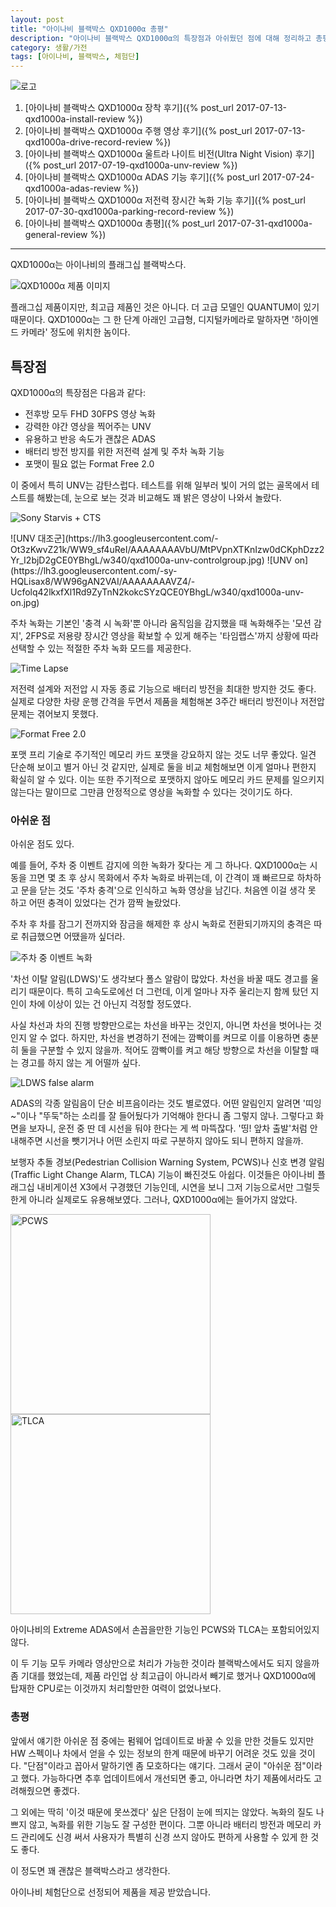 ```yaml
---
layout: post
title: "아이나비 블랙박스 QXD1000α 총평"
description: "아이나비 블랙박스 QXD1000α의 특장점과 아쉬웠던 점에 대해 정리하고 총평을 해본다."
category: 생활/가전
tags: [아이나비, 블랙박스, 체험단]
---
```


![로고](https://lh3.googleusercontent.com/-ZOHfv5nwg-M/WWdZVUbc4QI/AAAAAAAAVTY/zn8ULiJl2KETvSp09ow3hvLqfIaWtzhWQCE0YBhgL/s640/QXD1000%25CE%25B1+LOGO.png)

1. [아이나비 블랙박스 QXD1000α 장착 후기]({% post_url 2017-07-13-qxd1000a-install-review %})
2. [아이나비 블랙박스 QXD1000α 주행 영상 후기]({% post_url 2017-07-13-qxd1000a-drive-record-review %})
3. [아이나비 블랙박스 QXD1000α 울트라 나이트 비전(Ultra Night Vision) 후기]({% post_url 2017-07-19-qxd1000a-unv-review %})
4. [아이나비 블랙박스 QXD1000α ADAS 기능 후기]({% post_url 2017-07-24-qxd1000a-adas-review %})
5. [아이나비 블랙박스 QXD1000α 저전력 장시간 녹화 기능 후기]({% post_url 2017-07-30-qxd1000a-parking-record-review %})
6. [아이나비 블랙박스 QXD1000α 총평]({% post_url 2017-07-31-qxd1000a-general-review %})

- - - - -

QXD1000α는 아이나비의 플래그십 블랙박스다.

![QXD1000α 제품 이미지](https://lh3.googleusercontent.com/-8OOXpIbKWVY/WX-DqIsNGBI/AAAAAAAAV_g/fnRfsT7X5ngowFjxn-PS5r2js-FPlWmYwCE0YBhgL/s640/qxd1000a.jpg)

플래그십 제품이지만, 최고급 제품인 것은 아니다.
더 고급 모델인 QUANTUM이 있기 때문이다.
QXD1000α는 그 한 단계 아래인 고급형,
디지털카메라로 말하자면 '하이엔드 카메라' 정도에 위치한 놈이다.



## 특장점

QXD1000α의 특장점은 다음과 같다:

- 전후방 모두 FHD 30FPS 영상 녹화
- 강력한 야간 영상을 찍어주는 UNV
- 유용하고 반응 속도가 괜찮은 ADAS
- 배터리 방전 방지를 위한 저전력 설계 및 주차 녹화 기능
- 포맷이 필요 없는 Format Free 2.0

이 중에서 특히 UNV는 감탄스럽다.
테스트를 위해 일부러 빛이 거의 없는 골목에서 테스트를 해봤는데,
눈으로 보는 것과 비교해도 꽤 밝은 영상이 나와서 놀랐다.

![Sony Starvis + CTS](https://lh3.googleusercontent.com/-eE4RuPm2W8E/WX93PuNRqhI/AAAAAAAAV9c/DRiXCgrw4z4RjT63BarN97eT5p2hUh0igCE0YBhgL/s480/qxd1000a-overview-starvis%252Bcts.jpg)

<p class="center" markdown="1">
![UNV 대조군](https://lh3.googleusercontent.com/-Ot3zKwvZ21k/WW9_sf4uReI/AAAAAAAAVbU/MtPVpnXTKnIzw0dCKphDzz2Yr_I2bjD2gCE0YBhgL/w340/qxd1000a-unv-controlgroup.jpg)
![UNV on](https://lh3.googleusercontent.com/-sy-HQLisax8/WW96gAN2VAI/AAAAAAAAVZ4/-Ucfolq42lkxfXl1Rd9ZyTnN2kokcSYzQCE0YBhgL/w340/qxd1000a-unv-on.jpg)
</p>

주차 녹화는 기본인 '충격 시 녹화'뿐 아니라
움직임을 감지했을 때 녹화해주는 '모션 감지',
2FPS로 저용량 장시간 영상을 확보할 수 있게 해주는 '타임랩스'까지
상황에 따라 선택할 수 있는 적절한 주차 녹화 모드를 제공한다.

![Time Lapse](https://lh3.googleusercontent.com/-ufRw-cw_Kf0/WX93XouYj3I/AAAAAAAAV9s/YIfus0NyjmgI6BRPu6cw9BGPxhW0ZAWRQCE0YBhgL/s480/qxd1000a-time-lapse.jpg)

저전력 설계와 저전압 시 자동 종료 기능으로
배터리 방전을 최대한 방지한 것도 좋다.
실제로 다양한 차량 운행 간격을 두면서 제품을 체험해본 3주간
배터리 방전이나 저전압 문제는 겪어보지 못했다.

![Format Free 2.0](https://lh3.googleusercontent.com/-AcsL2gjCTIE/WX93IQ3UTXI/AAAAAAAAV9M/HdxZ6kg1cro3Fihq4xKITE07EFtWDpQcwCE0YBhgL/s480/qxd1000a-format-free-2.jpg)

포맷 프리 기술로 주기적인 메모리 카드 포맷을 강요하지 않는 것도 너무 좋았다.
일견 단순해 보이고 별거 아닌 것 같지만,
실제로 둘을 비교 체험해보면 이게 얼마나 편한지 확실히 알 수 있다.
이는 또한 주기적으로 포맷하지 않아도 메모리 카드 문제를 일으키지 않는다는 말이므로
그만큼 안정적으로 영상을 녹화할 수 있다는 것이기도 하다.



### 아쉬운 점

아쉬운 점도 있다.

예를 들어, 주차 중 이벤트 감지에 의한 녹화가 잦다는 게 그 하나다.
QXD1000α는 시동을 끄면 몇 초 후 상시 목화에서 주차 녹화로 바뀌는데,
이 간격이 꽤 빠르므로 하차하고 문을 닫는 것도 '주차 충격'으로 인식하고 녹화 영상을 남긴다.
처음엔 이걸 생각 못 하고 어떤 충격이 있었다는 건가 깜짝 놀랐었다.

주차 후 차를 잠그기 전까지와
잠금을 해제한 후 상시 녹화로 전환되기까지의 충격은
따로 취급했으면 어땠을까 싶더라.

![주차 중 이벤트 녹화](https://lh3.googleusercontent.com/-JHnS-73G2fE/WX95ILX4sBI/AAAAAAAAV-A/P5JWo7RmGPs-_KrzIyCux_tqN0o0WWozACE0YBhgL/s480/qxd1000a-parking-event-record-report.jpg "충격이 있었다고? 대부분은 승하차 때 문을 여닫느라 생긴 거다.")

'차선 이탈 알림(LDWS)'도 생각보다 폴스 알람이 많았다.
차선을 바꿀 때도 경고를 울리기 때문이다.
특히 고속도로에선 더 그런데,
이게 얼마나 자주 울리는지 함께 탔던 지인이 차에 이상이 있는 건 아닌지 걱정할 정도였다.

사실 차선과 차의 진행 방향만으로는 차선을 바꾸는 것인지, 아니면 차선을 벗어나는 것인지 알 수 없다.
하지만, 차선을 변경하기 전에는 깜빡이를 켜므로 이를 이용하면 충분히 둘을 구분할 수 있지 않을까.
적어도 깜빡이를 켜고 해당 방향으로 차선을 이탈할 때는 경고를 하지 않는 게 어떨까 싶다.

![LDWS false alarm](https://lh3.googleusercontent.com/-ms-3ZVx9Aq0/WX99UMCLwoI/AAAAAAAAV-4/s19chR66ocM_DlWeeZaoCd1ZSSRNm9DugCE0YBhgL/s480/qxd1000a-adas-ldws-false-alarm.jpg "차선을 변경할 때도 이탈했다고 경고한다.")

ADAS의 각종 알림음이 단순 비프음이라는 것도 별로였다.
어떤 알림인지 알려면 '띠잉~"이나 "뚜둑"하는 소리를 잘 들어뒀다가 기억해야 한다니 좀 그렇지 않나.
그렇다고 화면을 보자니, 운전 중 딴 데 시선을 둬야 한다는 게 썩 마뜩잖다.
'띵! 앞차 출발'처럼 안내해주면 시선을 뺏기거나 어떤 소린지 따로 구분하지 않아도 되니 편하지 않을까.

보행자 추돌 경보(Pedestrian Collision Warning System, PCWS)나 신호 변경 알림(Traffic Light Change Alarm, TLCA) 기능이 빠진것도 아쉽다.
이것들은 아이나비 플래그십 내비게이션 X3에서 구경했던 기능인데,
시연을 보니 그저 기능으로서만 그럴듯한게 아니라 실제로도 유용해보였다.
그러나, QXD1000α에는 들어가지 않았다.

<div class="mediablock">
<img width="320" alt="PCWS" src="https://lh3.googleusercontent.com/-70ocSEm-9Ho/WX97qck07YI/AAAAAAAAV-U/SoQI2WZjAL4X6XdJWD5EiS0orCR3gx3MwCE0YBhgL/s340/inavi-x3-adas-pcws.jpg" />
<img width="320" alt="TLCA" src="https://lh3.googleusercontent.com/-8leqSKi_lSk/WX9798Lrq5I/AAAAAAAAV-k/aULQKKfPjQo9NqurX7qiZ4K9Kl2s_2IvACE0YBhgL/s340/inavi-x3-adas-tlca.jpg" />
<p class="mediablock-caption">아이나비의 Extreme ADAS에서 손꼽을만한 기능인 PCWS와 TLCA는 포함되어있지 않다.</p>
</div>

이 두 기능 모두 카메라 영상만으로 처리가 가능한 것이라 블랙박스에서도 되지 않을까 좀 기대를 했었는데,
제품 라인업 상 최고급이 아니라서 빼기로 했거나
QXD1000α에 탑재한 CPU로는 이것까지 처리할만한 여력이 없었나보다.



### 총평

앞에서 얘기한 아쉬운 점 중에는
펌웨어 업데이트로 바꿀 수 있을 만한 것들도 있지만
HW 스펙이나 차에서 얻을 수 있는 정보의 한계 때문에 바꾸기 어려운 것도 있을 것이다.
"단점"이라고 꼽아서 말하기엔 좀 모호하다는 얘기다.
그래서 굳이 "아쉬운 점"이라고 했다.
가능하다면 추후 업데이트에서 개선되면 좋고,
아니라면 차기 제품에서라도 고려해줬으면 좋겠다.

그 외에는 딱히 '이것 때문에 못쓰겠다' 싶은 단점이 눈에 띄지는 않았다.
녹화의 질도 나쁘지 않고,
녹화를 위한 기능도 잘 구성한 편이다.
그뿐 아니라 배터리 방전과 메모리 카드 관리에도 신경 써서
사용자가 특별히 신경 쓰지 않아도 편하게 사용할 수 있게 한 것도 좋다.

이 정도면 꽤 괜찮은 블랙박스라고 생각한다.



<div class="im im-info">
아이나비 체험단으로 선정되어 제품을 제공 받았습니다.
</div>
